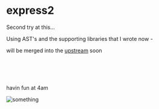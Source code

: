 # express2

Second try at this...

Using AST's and the supporting libraries that I wrote now -

will be merged into the [upstream](github.com/scottshotgg/express) soon


<br>
<br>
<br>
<br>
havin fun at 4am

![something](https://upload.wikimedia.org/wikipedia/en/thumb/f/f5/RedBullEnergyDrink.svg/1200px-RedBullEnergyDrink.svg.png)
